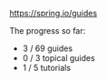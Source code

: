 https://spring.io/guides

The progress so far:

* 3 / 69 guides
* 0 / 3 topical guides
* 1 / 5 tutorials
